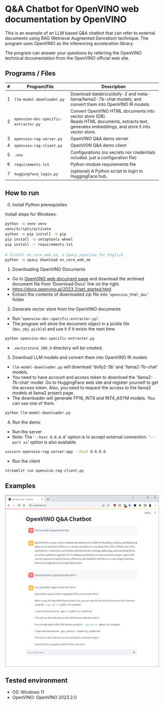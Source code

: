 # Q&A Chatbot for OpenVINO web documentation by OpenVINO

This is an example of an LLM based Q&A chatbot that can refer to external documents using RAG (Retrieval Augmented Genration) technique. The program uses OpenVINO as the inferencing acceleration library.

The program can answer your questions by referring the OpenVINO technical documentation from the OpenVINO official web site.

## Programs / Files

|#|Program/File|Description|
|---|---|---|
|1|`llm-model-downloader.py`|Download databrics/dolly-2 and meta-llama/llama2-7b-chat models, and convert them into OpenVINO IR models.|
|2|`openvino-doc-specific-extractor.py`|Convert OpenVINO HTML documents into vector store (DB).<br>Reads HTML documents, extracts text, generates embeddings, and store it into vector store.|
|3|`openvino-rag-server.py`|OpenVINO Q&A demo server|
|4|`openvino-rag-client.py`|OpenVION Q&A demo client|
|5|`.env`|Configurations (no secrets nor credentials ncluded. just a configuration file)|
|6|`requirements.txt`|Python module requirements file|
|7|`huggingface_login.py`|(optional) A Python script to login to HuggingFace hub.|

## How to run

0. Install Python prerequisites

Install steps for Windows.
```sh
python -m venv venv
venv/Scripts/activate
python -m pip install -U pip
pip install -U setuptools wheel
pip install -r requirements.txt

# Install en_core_web_sm, a Spacy pipeline for English
python -m spacy download en_core_web_sm
```

1. Downloading OpenVINO Documents
- Go to [OpenVINO web document page](https://docs.openvino.ai/2023.2/get_started.html) and download the archived document file from 'Download Docs' link on the right.
- https://docs.openvino.ai/2023.2/get_started.html
- Extract the contents of downloaded zip file into '`openvino_html_doc`' folder

2. Generate vector store from the OpenVINO documents
- Run '`openvino-doc-specific-extractor.py`'.
- The program will store the document object in a pickle file (`doc_obj.pickle`) and use it if it exists the next time.
```sh
python openvino-doc-specific-extractor.py
```
- `.vectorstore_300_0` directory will be created.

3. Download LLM models and convert them into OpenVINO IR models
- `llm-model-downloader.py` will download 'dolly2-3b' and 'llama2-7b-chat' models.
- You need to have account and access token to download the 'llama2-7b-chat' model. Go to HuggingFace web site and register yourself to get the access token. Also, you need to request the access to the llama2 models at llama2 project page.
- The downloader will generate FP16, INT8 and INT4_ASYM models. You can use one of them.
```sh
python llm-model-downloader.py
```

4. Run the demo
- Run the server
- Note: The '`--host 0.0.0.0`' option is to accept external connection. '`--port xx`' option is also available.
```sh
uvicorn openvino-rag-server:app --host 0.0.0.0
```
- Run the client
```sh
streamlit run openvino-rag-client.py
``` 

## Examples
![pic1](./resources/screenshot1.png)

## Tested environment
- OS: Windows 11
- OpenVINO: OpenVINO 2023.2.0

